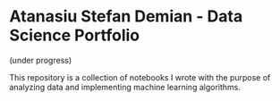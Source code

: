 # Atanasiu Stefan Demian - Data Science Portfolio
(under progress)

This repository is a collection of notebooks I wrote with the purpose of analyzing data and implementing machine learning algorithms.


